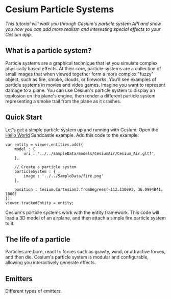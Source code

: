 # Cesium Particle Systems

*This tutorial will walk you through Cesium's particle system API and show you how you can add more realism and interesting special effects to your Cesium app.*

## What is a particle system?

Particle systems are a graphical technique that let you simulate complex physically based effects.  At their core, particle systems are a collection of small images that when viewed together form a more complex "fuzzy" object, such as fire, smoke, clouds, or fireworks.  You'll see examples of particle systems in movies and video games.  Imagine you want to represent damage to a plane.  You can use Cesium's particle system to display an explosion on the plane's engine, then render a different particle system representing a smoke trail from the plane as it crashes.

## Quick Start

Let's get a simple particle system up and running with Cesium.  Open the [Hello World]("https://cesiumjs.org/Cesium/Apps/Sandcastle/index.html?src=Hello%20World.html") Sandcastle example.  Add this code to the example:

```
var entity = viewer.entities.add({
    model : {
        uri : '../../SampleData/models/CesiumAir/Cesium_Air.gltf',
    },

    // Create a particle system
    particleSystem : {
        image : '../../SampleData/fire.png'
    },

    position : Cesium.Cartesian3.fromDegrees(-112.110693, 36.0994841, 1000)
});
viewer.trackedEntity = entity;
```

Cesium's particle systems work with the entity framework.  This code will load a 3D model of an airplane, and then attach a simple fire particle system to it.


## The life of a particle

Particles are born, react to forces such as gravity, wind, or attractive forces, and then die.  Cesium's particle system is modular and configurable, allowing you interactively generate effects.

## Emitters

Different types of emitters.


